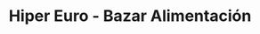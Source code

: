 ---
title: "Hiper Euro - Bazar Alimentación"
url: /madrid/hiper-euro-bazar-alimentacion/
shop: Lebensmittel
---